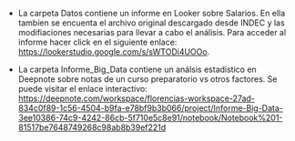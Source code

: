 * La carpeta Datos contiene un informe en Looker sobre Salarios. En ella tambíen se encuenta el archivo original descargado desde INDEC y las modifiaciones necesarias para llevar a cabo el análisis. Para acceder al informe hacer click en el siguiente enlace: https://lookerstudio.google.com/s/sWTODi4UOOo.
 
* La carpeta Informe_Big_Data contiene un análsis estadístico en Deepnote sobre notas de un curso preparatorio vs otros factores. Se puede visitar el enlace interactivo: https://deepnote.com/workspace/florencias-workspace-27ad-834c0f89-1c56-4504-b9fa-e78bf9b3b066/project/Informe-Big-Data-3ee10386-74c9-4242-86cb-5f710e5c8e91/notebook/Notebook%201-81517be7648749268c98ab8b39ef221d
